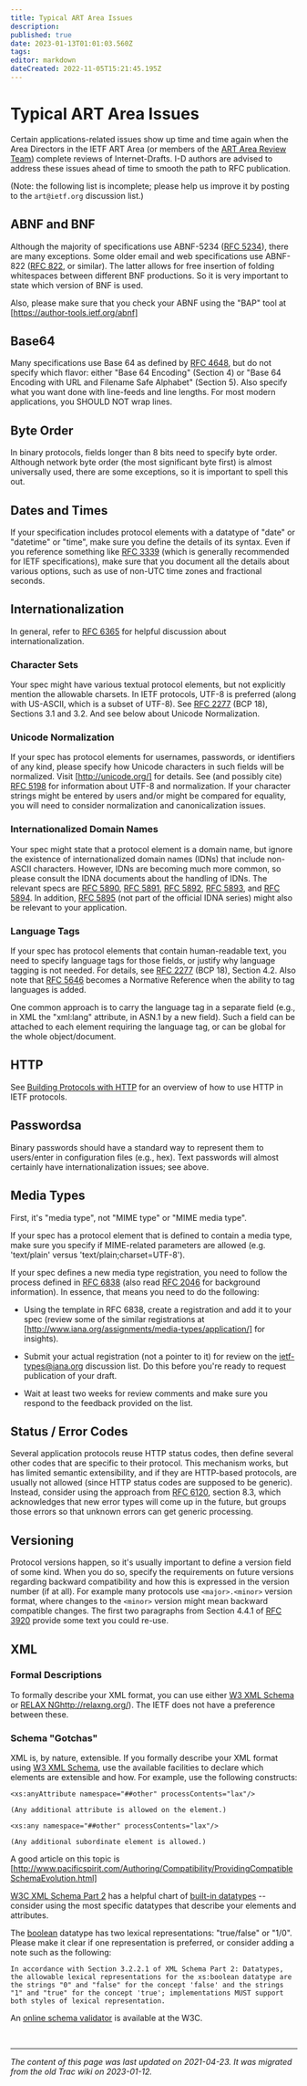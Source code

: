 ```yaml
---
title: Typical ART Area Issues
description: 
published: true
date: 2023-01-13T01:01:03.560Z
tags: 
editor: markdown
dateCreated: 2022-11-05T15:21:45.195Z
---
```


# Typical ART Area Issues

Certain applications-related issues show up time and time again when the Area Directors in the IETF ART Area (or members of the [ART Area Review Team](https://datatracker.ietf.org/group/artart/about/)) complete reviews of Internet-Drafts. I-D authors are advised to address these issues ahead of time to smooth the path to RFC publication.

(Note: the following list is incomplete; please help us improve it by posting to the `art@ietf.org` discussion list.)

## ABNF and BNF

Although the majority of specifications use ABNF-5234 ([RFC 5234](https://datatracker.ietf.org/html/rfc5234)), there are many exceptions. Some older email and web specifications use ABNF-822 ([RFC 822](https://datatracker.ietf.org/html/rfc822), or similar). The latter allows for free insertion of folding whitespaces between different BNF productions. So it is very important to state which version of BNF is used.

Also, please make sure that you check your ABNF using the "BAP" tool at [https://author-tools.ietf.org/abnf]

## Base64

Many specifications use Base 64 as defined by [RFC 4648](https://datatracker.ietf.org/html/rfc4648), but do not specify which flavor: either "Base 64 Encoding" (Section 4) or "Base 64 Encoding with URL and Filename Safe Alphabet" (Section 5). Also specify what you want done with line-feeds and line lengths. For most modern applications, you SHOULD NOT wrap lines.

## Byte Order

In binary protocols, fields longer than 8 bits need to specify byte order. Although network byte order (the most significant byte first) is almost universally used, there are some exceptions, so it is important to spell this out.

## Dates and Times

If your specification includes protocol elements with a datatype of "date" or "datetime" or "time", make sure you define the details of its syntax. Even if you reference something like [RFC 3339](https://datatracker.ietf.org/html/rfc3339) (which is generally recommended for IETF specifications), make sure that you document all the details about various options, such as use of non-UTC time zones and fractional seconds.

## Internationalization

In general, refer to [RFC 6365](https://datatracker.ietf.org/html/rfc6365) for helpful discussion about internationalization.

### Character Sets

Your spec might have various textual protocol elements, but not explicitly mention the allowable charsets. In IETF protocols, UTF-8 is preferred (along with US-ASCII, which is a subset of UTF-8). See [RFC 2277](https://datatracker.ietf.org/html/rfc2277) (BCP 18), Sections 3.1 and 3.2. And see below about Unicode Normalization.

### Unicode Normalization

If your spec has protocol elements for usernames, passwords, or identifiers of any kind, please specify how Unicode characters in such fields will be normalized. Visit [http://unicode.org/] for details. See (and possibly cite) [RFC 5198](https://datatracker.ietf.org/html/rfc5198) for information about UTF-8 and normalization. If your character strings might be entered by users and/or might be compared for equality, you will need to consider normalization and canonicalization issues.

### Internationalized Domain Names

Your spec might state that a protocol element is a domain name, but ignore the existence of internationalized domain names (IDNs) that include non-ASCII characters. However, IDNs are becoming much more common, so please consult the IDNA documents about the handling of IDNs. The relevant specs are [RFC 5890](https://datatracker.ietf.org/html/rfc5890), [RFC 5891](https://datatracker.ietf.org/html/rfc5891), [RFC 5892](https://datatracker.ietf.org/html/rfc5892), [RFC 5893](https://datatracker.ietf.org/html/rfc5893), and [RFC 5894](https://datatracker.ietf.org/html/rfc5894). In addition, [RFC 5895](https://datatracker.ietf.org/html/rfc5895) (not part of the official IDNA series) might also be relevant to your application.

### Language Tags

If your spec has protocol elements that contain human-readable text, you need to specify language tags for those fields, or justify why language tagging is not needed. For details, see [RFC 2277](https://datatracker.ietf.org/html/rfc2277) (BCP 18), Section 4.2. Also note that [RFC 5646](https://datatracker.ietf.org/html/rfc5646) becomes a Normative Reference when the ability to tag languages is added.

One common approach is to carry the language tag in a separate field (e.g., in XML the "xml:lang" attribute, in ASN.1 by a new field). Such a field can be attached to each element requiring the language tag, or can be global for the whole object/document.

## HTTP

See [Building Protocols with HTTP](https://datatracker.ietf.org/html/rfc9205) for an overview of how to use HTTP in IETF protocols.

## Passwordsa

Binary passwords should have a standard way to represent them to users/enter in configuration files (e.g., hex). Text passwords will almost certainly have internationalization issues; see above.

## Media Types

First, it's "media type", not "MIME type" or "MIME media type".

If your spec has a protocol element that is defined to contain a media type, make sure you specify if MIME-related parameters are allowed (e.g. 'text/plain' versus 'text/plain;charset=UTF-8').

If your spec defines a new media type registration, you need to follow the process defined in [RFC 6838](https://datatracker.ietf.org/html/rfc6838) (also read [RFC 2046](https://datatracker.ietf.org/html/rfc2046) for background information). In essence, that means you need to do the following:

- Using the template in RFC 6838, create a registration and add it to your spec (review some of the similar registrations at [http://www.iana.org/assignments/media-types/application/] for insights). 

- Submit your actual registration (not a pointer to it) for review on the ietf-types@iana.org discussion list. Do this before you're ready to request publication of your draft. 

- Wait at least two weeks for review comments and make sure you respond to the feedback provided on the list. 

## Status / Error Codes

Several application protocols reuse HTTP status codes, then define several other codes that are specific to their protocol. This mechanism works, but has limited semantic extensibility, and if they are HTTP-based protocols, are usually not allowed (since HTTP status codes are supposed to be generic). Instead, consider using the approach from [RFC 6120](https://datatracker.ietf.org/html/rfc6120), section 8.3, which acknowledges that new error types will come up in the future, but groups those errors so that unknown errors can get generic processing.

## Versioning

Protocol versions happen, so it's usually important to define a version field of some kind. When you do so, specify the requirements on future versions regarding backward compatibility and how this is expressed in the version number (if at all). For example many protocols use `<major>.<minor>` version format, where changes to the `<minor>` version might mean backward compatible changes. The first two paragraphs from Section 4.4.1 of [RFC 3920](https://datatracker.ietf.org/html/rfc3920) provide some text you could re-use.

## XML 
  
### Formal Descriptions

To formally describe your XML format, you can use either [W3 XML Schema](http://www.w3.org/TR/xmlschema-1/) or [RELAX NG](/group/art/TypicalARTAreaIssues)http://relaxng.org/). The IETF does not have a preference between these.

  ### Schema "Gotchas"

XML is, by nature, extensible. If you formally describe your XML format using [W3 XML Schema](http://www.w3.org/TR/xmlschema-1/), use the available facilities to declare which elements are extensible and how. For example, use the following constructs:

```
<xs:anyAttribute namespace="##other" processContents="lax"/>

(Any additional attribute is allowed on the element.)

<xs:any namespace="##other" processContents="lax"/>

(Any additional subordinate element is allowed.)
```


A good article on this topic is [http://www.pacificspirit.com/Authoring/Compatibility/ProvidingCompatibleSchemaEvolution.html]

[W3C XML Schema Part 2](http://www.w3.org/TR/xmlschema-2/) has a helpful chart of [built-in datatypes](http://www.w3.org/TR/xmlschema-2/#built-in-datatypes) -- consider using the most specific datatypes that describe your elements and attributes.

The [boolean](http://www.w3.org/TR/xmlschema-2/#boolean) datatype has two lexical representations: "true/false" or "1/0". Please make it clear if one representation is preferred, or consider adding a note such as the following:

```In accordance with Section 3.2.2.1 of XML Schema Part 2: Datatypes, the allowable lexical representations for the xs:boolean datatype are the strings "0" and "false" for the concept 'false' and the strings "1" and "true" for the concept 'true'; implementations MUST support both styles of lexical representation.```

An [online schema validator](http://www.w3.org/2001/03/webdata/xsv) is available at the W3C.

&nbsp;
&nbsp;
&nbsp;

---

*The content of this page was last updated on 2021-04-23. It was migrated from the old Trac wiki on 2023-01-12.*

